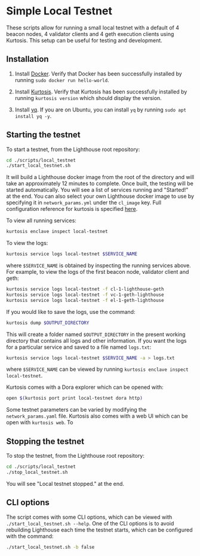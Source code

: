 # Simple Local Testnet

These scripts allow for running a small local testnet with a default of 4 beacon nodes, 4 validator clients and 4 geth execution clients using Kurtosis.
This setup can be useful for testing and development.

## Installation

1. Install [Docker](https://docs.docker.com/get-docker/). Verify that Docker has been successfully installed by running `sudo docker run hello-world`. 

1. Install [Kurtosis](https://docs.kurtosis.com/install/). Verify that Kurtosis has been successfully installed by running `kurtosis version` which should display the version.

1. Install [yq](https://github.com/mikefarah/yq). If you are on Ubuntu, you can install `yq` by running `sudo apt install yq -y`.

## Starting the testnet

To start a testnet, from the Lighthouse root repository:

```bash
cd ./scripts/local_testnet
./start_local_testnet.sh
```

It will build a Lighthouse docker image from the root of the directory and will take an approximately 12 minutes to complete. Once built, the testing will be started automatically. You will see a list of services running and "Started!" at the end. 
You can also select your own Lighthouse docker image to use by specifying it in `network_params.yml` under the `cl_image` key.
Full configuration reference for kurtosis is specified [here](https://github.com/kurtosis-tech/ethereum-package?tab=readme-ov-file#configuration).

To view all running services:

```bash
kurtosis enclave inspect local-testnet
```

To view the logs:

```bash
kurtosis service logs local-testnet $SERVICE_NAME
```

where `$SERVICE_NAME` is obtained by inspecting the running services above. For example, to view the logs of the first beacon node, validator client and geth:

```bash
kurtosis service logs local-testnet -f cl-1-lighthouse-geth 
kurtosis service logs local-testnet -f vc-1-geth-lighthouse
kurtosis service logs local-testnet -f el-1-geth-lighthouse
```

If you would like to save the logs, use the command:

```bash
kurtosis dump $OUTPUT_DIRECTORY
```

This will create a folder named `$OUTPUT_DIRECTORY` in the present working directory that contains all logs and other information. If you want the logs for a particular service and saved to a file named `logs.txt`:

```bash
kurtosis service logs local-testnet $SERVICE_NAME -a > logs.txt
```
where `$SERVICE_NAME` can be viewed by running `kurtosis enclave inspect local-testnet`.

Kurtosis comes with a Dora explorer which can be opened with:

```bash
open $(kurtosis port print local-testnet dora http)
```

Some testnet parameters can be varied by modifying the `network_params.yaml` file. Kurtosis also comes with a web UI which can be open with `kurtosis web`. To 

## Stopping the testnet

To stop the testnet, from the Lighthouse root repository:

```bash
cd ./scripts/local_testnet
./stop_local_testnet.sh
```

You will see "Local testnet stopped." at the end. 

## CLI options

The script comes with some CLI options, which can be viewed with `./start_local_testnet.sh --help`. One of the CLI options is to avoid rebuilding Lighthouse each time the testnet starts, which can be configured with the command:

```bash
./start_local_testnet.sh -b false
```